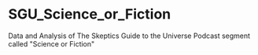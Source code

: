 # SGU_Science_or_Fiction
Data and Analysis of The Skeptics Guide to the Universe Podcast segment called "Science or Fiction"
